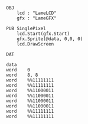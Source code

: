
    OBJ
        lcd : "LameLCD"
        gfx : "LameGFX"

    PUB SinglePixel
        lcd.Start(gfx.Start)
        gfx.Sprite(@data, 0,0, 0)
        lcd.DrawScreen

    DAT

    data
    word    0
    word    8, 8
    word    %%11111111
    word    %%11111111
    word    %%11000011
    word    %%11000011
    word    %%11000011
    word    %%11000011
    word    %%11111111
    word    %%11111111

